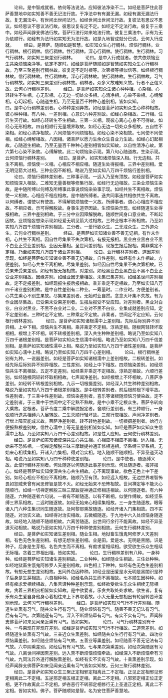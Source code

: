 <!-- { "loadSidebar": true } -->
　　论曰。是中智成就者。依何等法说法。应知彼法净染不二。如经是菩萨住此菩萨善慧地中如实知善不善无记法行故。于净法中有有漏无漏。如经有漏无漏法行故。复无漏法中。有世间出世间法行。如经世间出世间法行故。复彼法有思议不思议。如经思议不思议法行故。彼思议复有定不定。如经定不定法行故。彼复于三乘中。如经声闻辟支佛法行故。菩萨行法行如来地法行故。彼复三乘法中。示有为无为依顺行。如经有为法行如实知无为法行故。如是九地智成就分已说。云何入行成就。
　　经曰。是菩萨。随顺如是智慧。如实知众生心行稠林。烦恼行稠林。业行稠林。根行稠林。信行稠林。性行稠林。深心行稠林。使行稠林。生行稠林。习气行稠林。如实知三聚差别行稠林。
　　论曰。是中入行成就者。依共依烦恼业生共染烦恼染净等。依定不定时。如经是菩萨随顺如是智慧如实知众生心行稠林故。乃至三聚差别行稠林故。彼复定不定时根等。次第根等相似信等。如经根行稠林故。信行稠林故。性行稠林故。深心行稠林故。使行稠林故。生行稠林故。习气行稠林故。如实知三聚差别行稠林故。稠林者。众多义故难知义故。行者不正信义故。云何心行稠林差别。
　　经曰。是菩萨如实知众生诸心种种相。心杂相。心轻转生不生相。心无形相。心无边一切处众多相。心清净相。心染不染相。心缚解相。心幻起相。心随道生相。乃至无量百千种种心差别相。皆如实知。
　　论曰。是中心行稠林差别者。心种种差别异故。如经是菩萨如实知众生心种种相故。彼心种种相。有八种。一差别相。心意识六种差别故。如经心杂相故。二行相。住异生灭行故。如经心轻转生不生相故。三第一义相。观彼心离心心身不可得故。如经心无形相故。四自相顺行无量境界取故。如经心无边一切处众多相故。五自性不染相。如经心清净相故。六同烦恼不同烦恼相。如经心染不染相故。七同使不同使相。如经心缚解相故。八因相。诸菩萨以愿力生余众生自业力生故。如经心幻起相故。心随道生相故。乃至无量百千种种心差别相皆如实知故。以自性清净心故。第六第七心染不染故。心缚解故。此二句烦恼染示现。第八句心随道故。生染示现。云何烦恼行稠林差别。
　　经曰。是菩萨。如实知诸烦恼深入相。行无边相。共生不离相。烦恼使一义相。心相应不相应相。随道生处得报相。三界中差别相。爱无明见箭大过相。三种业因不断相。略说乃至如实知八万四千烦恼行差别相。
　　论曰。烦恼行稠林差别者。三种事示现。一远入乃至有顶故。如经是菩萨如实知烦恼深入相故。二难知无量善根等修集行故。如经行无边相故。三染业烦恼生染故。是中随所缚以何缚及所缚事此事说烦恼染染事示现。如经共生不离相故。烦恼使一义相故。心相应不相应相故。是中随所缚者。迭共同事迭共相依共生不离故。以何缚者。谓使以有使故。不得解脱烦恼使一义故。所缚事者。谓心心相应不相应故。不相应者。示可得解脱故。身事生道界因故。生烦恼染示现。如经随道生处得报相故。三界中差别相故。于三分中业因障解脱故。随顺世间身口意业故。不断起因故。业烦恼妄想染示现如经爱无明见箭大过相故。三种业根本不断相故。乃至如实知八万四千烦恼行差别相故。三分者。一爱行欲众生。二无戒众生。三外道众生。云何业行稠林差别。
　　经曰。是菩萨如实知诸业善不善无记相。有作未作相。心共生不离相。因自性尽集果不失次第相。有报无报相。黑业白业黑白业不黑不白业正受业差别相。业因无量相。圣世间差别相。现报生报后报相。乘非乘定不定相。乃至如实知八万四千诸业差别相。
　　论曰。业行稠林差别者。道因差别示现。如经是菩萨如实知诸业善不善无记相故。自性差别。如经有作未作相故。方便差别。如经心共生不离相故。尽集果差别。如经因自性尽集果不失次第相故。已受果未受果差别。如经有报无报相故。对差别。如经黑业白业黑白业不黑不白业正受业差别相故。因缘差别。如经业因无量相故。未集已集差别。如经圣世间差别相故。定不定报差别。如经现报生报后报相故。乘非乘定不定相故。乃至如实知八万四千诸业差别相故。是中自性差别有二种业。一筹量时。二作业时。方便差别者。心共生熏心不别生果故。尽集果差别者。无始时业自然。念念灭坏集不失故。有为作业因尽集故。已受果未受果差别者。生报后报受不受应知。对差别者。黑业对白业。白业对黑业。不黑不白业对二业。二业对不黑不白业。业集成就差别应知。定不定差别者。三种时定不定故。三种乘定不定故。非乘者。世间定不定应知。云何根行稠林差别。
　　经曰。是菩萨如实知诸根濡中上差别相。先际后际别异不别异相。上中下相。烦恼共生不离相。乘非乘定不定相。淳熟定相。随根网轻转坏取相相。根增上不坏相。转不转根差别相。深入共生种种差别相。略说乃至如实知八万四千诸根差别相。是菩萨如实知众生信濡中利相。略说乃至如实知八万四千信差别相。是菩萨如实知诸性濡中上相。略说乃至如实知八万四千诸性差别相。是菩萨如实知心濡中上相。略说乃至如实知八万四千心差别相。
　　论曰。根行稠林差别有九种。一说器差别。如经是菩萨如实知诸根濡中上差别相故。二根转差别。如经先际后际别异不别异相故。三性差别。如经上中下相故。四烦恼染差别。如经烦恼共生不离相故。五定不定差别。如经乘非乘定不定相故。淳熟定相故。六顺行差别。如经随根网轻转坏取相相故。七声闻净差别。如经根增上不坏相故。八菩萨净差别。如经转不转根差别相故。九示一切根摄差别。如经深入共生种种差别相故。略说乃至如实知八万四千诸根差别相故。是中根转差别者。前后根前根下增平故。性差别者。于三乘中性差别故。烦恼染差别者。喜乐等诸根随烦恼习使染故。定不定差别者。于三乘中于世间中定不定熟不熟故。是中小乘不定根众生。菩萨令转向大乘故。定根者。菩萨令度二乘中解脱报定者。舍顺行差别者。有三种顺行。一身依顺行迭共相缚六入展转故。二生灭顺行轻坏故。三观行取相故。声闻净差别者。行增上障灭能成义故。菩萨净差别者。转不转地差别故。一切根摄差别者。始行方便报熟根差别故。信性心濡中上等无量差别相皆如实知。如经是菩萨如实知众生信濡中上相。乃至如实知八万四千心差别相故。如是性入应知。云何使行稠林差别。
　　经曰。是菩萨如实知诸使深共生心共生相。心相应不相应不离相。远入相。无始来不恐怖相。一切禅定解脱三昧三摩跋提神通正修相违相。坚系缚三界系相。无始来心相续集相。开诸入门集相。得对治实相。地入随顺不随顺相。不异圣道灭动相。略说乃至如实知八万四千种种使差别相。
　　论曰。是中使者。随逐缚义故。此使行稠林差别者。何处随逐以何随逐此事差别示现。何处随逐者。报非报心。如经是菩萨如实知使深共生心共生相故。心不离现事故。欲色无色上中下差别。如经心相应不相应不离相故。随顺乃至有顶。如经远入相故。无边世界唯智怖畏如怨贼未曾有闻思修智是故不灭。如经无始来不恐怖相故。世间禅定等不能灭心随顺行。如经一切禅定解脱三昧三摩跋提神通正修相违相故。以何随逐者。有六种随逐。六种随逐者六句说。一者有不断随逐。以有不断相。似使作缚故。如经坚系缚三界系相故。二远时随逐故。如经无始来心相续集相故。三一身生随逐故。眼等诸入门六种生集识同生随逐故。及阿黎耶熏故随逐。如经开诸入门集相故。四不实随逐。对治实义故。如经得对治实相故。五微细随逐。于九地中六入处烦恼身随逐故。如经地入随顺不随顺相故。六离苦随逐。出世间行余行不能离故。如经不异圣道灭动相故。略说乃至如实知八万四千种种使差别相故。云何生行稠林差别。
　　经曰。是菩萨如实知诸生差别相。随业生相。地狱畜生饿鬼阿修罗人天差别相。有色无色生差别相。有想无想生差别相。业是田。爱是水。无明是黑闇。识是种子。后身是生芽相。名色共生而不离相。有痴求爱相续相。欲受欲生乐众生相续无际相。贪着三界相出相。皆如实知。
　　论曰。生行稠林差别有八种。一身种种。如经是菩萨如实知诸生差别相故。二业种种。如经随业生相故。三住处种种。如经地狱畜生饿鬼阿修罗人天差别相故。四色相上下种种。如经有色无色生差别相故。有想无想生差别相故。五同外色因种种。如经业是田爱是水无明是黑闇识是种子后身是生芽相故。六自相种种。如经名色共生而不离相故。七本顺生因种种。如经有痴求爱相续相故。八集苦谛种种差别示现。如经欲受欲生乐众生相续无际相故。贪着三界相出相皆如实知故。是中欲爱者。乐贪共取处处求故。欲生者。复有乐有众生爱自身他身心着相往来上下界取着故。小大无量无想相出有轮展转苦谛差别示现。云何习气行稠林差别。
　　经曰。是菩萨如实知习气行不行差别相。随道生处熏有习气。随共众生行有习气。随业烦恼有习气。随善不善无记法有习气。后有有习气。次第随逐有习气。深入不断烦恼牵有习气。有实不实有习气。声闻辟支佛菩萨如来见闻亲近熏有习气。皆如实知。
　　论曰。习气行稠林差别有十种。一与果现在非现在差别。如经是菩萨如实知习气行不行相故。二道熏差别。如经随道生处熏有习气故。三亲近众生熏差别。如经随共众生行行有习气故。四功业烦恼熏差别。如经随业烦恼有习气故。五善业等熏差别。如经随善不善无记法有习气故。六中阴熏差别。如经后有有习气故。七与果次第熏差别。如经次第随逐有习气故。八离世间禅因熏差别。远入熏不断烦恼烦恼牵故。如经深入不断烦恼牵有习气故。九同法异外道行解脱熏差别。如经有实不实有习气故。十乘熏差别示现。如经声闻辟支佛菩萨如来见闻亲近熏有习气皆如实知故。云何三聚行稠林差别。
　　经曰。是菩萨如实知众生三聚正定相邪定相离此二不定相。正见正定相邪见邪定相离此二不定相。五逆邪定相五根正定相。离此二不定相。八邪邪定相正位正定相。更不作故离此二不定相。妒吝恶行不转邪定相修行无上圣道正定相。离此二不定相。皆如实知。佛子。菩萨随顺如是智。名为安住菩萨善慧地。
